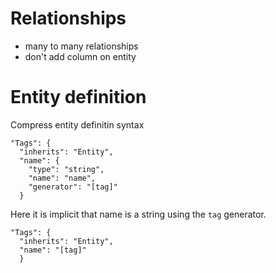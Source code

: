 # Relationships
- many to many relationships
- don't add column on entity


# Entity definition

Compress entity definitin syntax

    "Tags": {
      "inherits": "Entity",
      "name": {
        "type": "string",
        "name": "name",
        "generator": "[tag]"
      }


Here it is implicit that name is a string using the `tag` generator.

    "Tags": {
      "inherits": "Entity",
      "name": "[tag]"
      }
